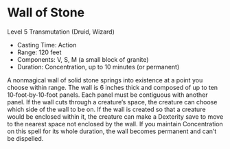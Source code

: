 # Wall of Stone
Level 5 Transmutation (Druid, Wizard)

- Casting Time: Action
- Range: 120 feet
- Components: V, S, M (a small block of granite)
- Duration: Concentration, up to 10 minutes (or permanent)

A nonmagical wall of solid stone springs into existence at a point you choose within range. The wall is 6 inches thick and composed of up to ten 10‑foot‑by‑10‑foot panels. Each panel must be contiguous with another panel. If the wall cuts through a creature’s space, the creature can choose which side of the wall to be on. If the wall is created so that a creature would be enclosed within it, the creature can make a Dexterity save to move to the nearest space not enclosed by the wall. If you maintain Concentration on this spell for its whole duration, the wall becomes permanent and can’t be dispelled.
